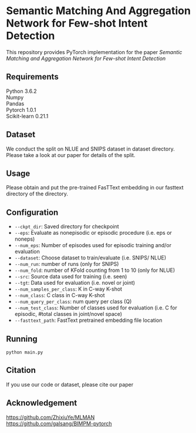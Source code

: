 # Semantic Matching And Aggregation Network for Few-shot Intent Detection
This repository provides PyTorch implementation for the paper *Semantic Matching and Aggregation Network for Few-shot Intent Detection*

## Requirements
Python 3.6.2 <br />
Numpy <br />
Pandas <br />
Pytorch 1.0.1 <br />
Scikit-learn 0.21.1 <br />

## Dataset
We conduct the split on NLUE and SNIPS dataset in dataset directory. Please take a look at our paper for details of the split.

## Usage
Please obtain and put the pre-trained FasTText embedding in our fasttext directory of the directory.</br>
 
## Configuration
* ```--ckpt_dir```: Saved directory for checkpoint
* ```--eps```: Evaluate as nonepisodic or episodic procedure (i.e. eps or noneps)
* ```--num_eps```: Number of episodes used for episodic training and/or evaluation
* ```--dataset```: Choose dataset to train/evaluate (i.e. SNIPS/ NLUE)
* ```--num_run```: number of runs (only for SNIPS)
* ```--num_fold```: number of KFold counting from 1 to 10 (only for NLUE)
* ```--src```: Source data used for training (i.e. seen)
* ```--tgt```: Data used for evaluation (i.e. novel or joint)
* ```--num_samples_per_class```: K in C-way K-shot
* ```--num_class```: C class in C-way K-shot
* ```--num_query_per_class```: num query per class (Q)
* ```--num_test_class```: Number of classes used for evaluation (i.e. C for episodic, #total classes in joint/novel space)
* ```--fasttext_path```: FastText pretrained embedding file location



## Running

```
python main.py
```


## Citation
If you use our code or dataset, please cite our paper

## Acknowledgement
https://github.com/ZhixiuYe/MLMAN </br>
https://github.com/galsang/BIMPM-pytorch



